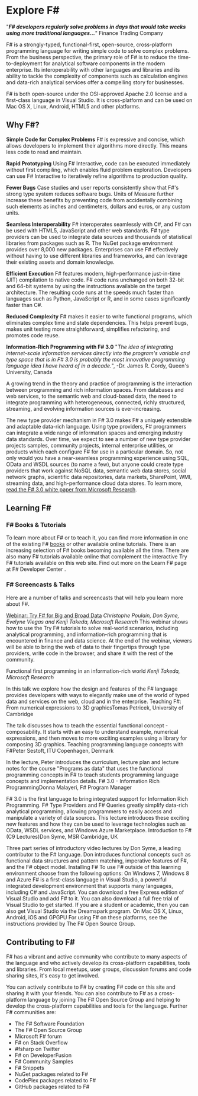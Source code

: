 Explore F#
======

"***F# developers regularly solve problems in days that would take weeks using more traditional languages...***" Finance Trading Company

F# is a strongly-typed, functional-first, open-source, cross-platform programming language for writing simple code to solve complex problems. From the business perspective, the primary role of F# is to reduce the time-to-deployment for analytical software components in the modern enterprise. Its interoperability with other languages and libraries and its ability to tackle the complexity of components such as calculation engines and data-rich analytical services offer a compelling story for businesses.

F# is both open-source under the OSI-approved Apache 2.0 license and a first-class language in Visual Studio. It is cross-platform and can be used on Mac OS X, Linux, Android, HTML5 and other platforms.

## Why F#?

**Simple Code for Complex Problems** 
F# is expressive and concise, which allows developers to implement their algorithms more directly. This means less code to read and maintain. 

**Rapid Prototyping**
Using F# Interactive, code can be executed immediately without first compiling, which enables fluid problem exploration. Developers can use F# Interactive to iteratively refine algorithms to production quality. 

**Fewer Bugs**
Case studies and user reports consistently show that F#'s strong type system reduces software bugs. Units of Measure further increase these benefits by preventing code from accidentally combining such elements as inches and centimeters, dollars and euros, or any custom units. 

**Seamless Interoperability** 
F# interoperates seamlessly with C#, and F# can be used with HTML5, JavaScript and other web standards. F# type providers can be used to integrate data sources and thousands of statistical libraries from packages such as R. The NuGet package environment provides over 8,000 new packages. Enterprises can use F# effectively without having to use different libraries and frameworks, and can leverage their existing assets and domain knowledge. 

**Efficient Execution** 
F# features modern, high-performance just-in-time (JIT) compilation to native code. F# code runs unchanged on both 32-bit and 64-bit systems by using the instructions available on the target architecture. The resulting code runs at the speeds much faster than languages such as Python, JavaScript or R, and in some cases significantly faster than C#. 

**Reduced Complexity** 
F# makes it easier to write functional programs, which eliminates complex time and state dependencies. This helps prevent bugs, makes unit testing more straightforward, simplifies refactoring, and promotes code reuse. 

**Information-Rich Programming with F# 3.0** 
"*The idea of integrating internet-scale information services directly into the program's variable and type space that is in F# 3.0 is probably the most innovative programming language idea I have heard of in a decade.*", -Dr. James R. Cordy, Queen's University, Canada

A growing trend in the theory and practice of programming is the interaction between programming and rich information spaces. From databases and web services, to the semantic web and cloud-based data, the need to integrate programming with heterogeneous, connected, richly structured, streaming, and evolving information sources is ever-increasing.

The new type provider mechanism in F# 3.0 makes F# a uniquely extensible and adaptable data-rich language. Using type providers, F# programmers can integrate a wide range of information spaces and emerging industry data standards. Over time, we expect to see a number of new type provider projects samples, community projects, internal enterprise utilities, or products which each configure F# for use in a particular domain. So, not only would you have a near-seamless programming experience using SQL, OData and WSDL sources (to name a few), but anyone could create type providers that work against NoSQL data, semantic web data stores, social network graphs, scientific data repositories, data markets, SharePoint, WMI, streaming data, and high-performance cloud data stores. To learn more, [read the F# 3.0 white paper from Microsoft Research](research.microsoft.com/pubs/173076/information-rich-themes-v4.pdf).

## Learning F#

### F# Books & Tutorials
To learn more about F# or to teach it, you can find more information in one of the existing F# [books](https://www.amazon.com/s/ref=sr_nr_scat_5_ln?h=965d0cc01d9489d2e79c265a798062a0729bd03d&ie=UTF8&keywords=f%23&qid=1345236584&rh=n%3A5%2Ck%3Af%23&scn=5) or other available online tutorials. There is an increasing selection of F# books becoming available all the time. 
There are also many F# tutorials available online that complement the interactive Try F# tutorials available on this web site. Find out more on the Learn F# page at F# Developer Center .

### F# Screencasts & Talks
Here are a number of talks and screencasts that will help you learn more about F#. 

[Webinar: Try F# for Big and Broad Data](https://www.microsoft.com/en-us/research/video/webinar-try-f-for-big-and-broad-data/)
*Christophe Poulain, Don Syme, Evelyne Viegas and Kenji Takeda, Microsoft Research*
This webinar shows how to use the Try F# tutorials to solve real-world scenarios, including analytical programming, and information-rich programming that is encountered in finance and data science. At the end of the webinar, viewers will be able to bring the web of data to their fingertips through type providers, write code in the browser, and share it with the rest of the community. 

Functional first programming in an information-rich world
*Kenji Takeda, Microsoft Research*

In this talk we explore how the design and features of the F# language provides developers with ways to elegantly make use of the world of typed data and services on the web, cloud and in the enterprise. Teaching F#: From numerical expressions to 3D graphicsTomas Petricek, University of Cambridge

The talk discusses how to teach the essential functional concept - composability. It starts with an easy to understand example, numerical expressions, and then moves to more exciting examples using a library for composing 3D graphics. Teaching programming language concepts with F#Peter Sestoft, ITU Copenhagen, Denmark

In the lecture, Peter introduces the curriculum, lecture plan and lecture notes for the course "Programs as data" that uses the functional programming concepts in F# to teach students programming language concepts and implementation details. F# 3.0 - Information Rich ProgrammingDonna Malayeri, F# Program Manager

F# 3.0 is the first language to bring integrated support for Information Rich Programming. F# Type Providers and F# Queries greatly simplify data-rich analytical programming, allowing programmers to easily access and manipulate a variety of data sources. This lecture introduces these exciting new features and how they can be used to leverage technologies such as OData, WSDL services, and Windows Azure Marketplace. Introduction to F# (C9 Lectures)Don Syme, MSR Cambridge, UK

Three part series of introductory video lectures by Don Syme, a leading contributor to the F# language. Don introduces functional concepts such as functional data structures and pattern matching, imperative features of F#, and the F# object model.
Installing F#
To use F# outside of this learning environment choose from the following options:
On Windows 7, Windows 8 and Azure
F# is a first-class language in Visual Studio, a powerful integrated development environment that supports many languages, including C# and JavaScript. You can download a free Express edition of Visual Studio and add F# to it. You can also download a full free trial of Visual Studio to get started. If you are a student or academic, then you can also get Visual Studio via the Dreamspark program.
On Mac OS X, Linux, Android, iOS and GPGPU
For using F# on these platforms, see the instructions provided by The F# Open Source Group.

Contributing to F#
------
F# has a vibrant and active community who contribute to many aspects of the language and who actively develop its cross-platform capabilities, tools and libraries. From local meetups, user groups, discussion forums and code sharing sites, it's easy to get involved. 

You can actively contribute to F# by creating F# code on this site and sharing it with your friends. You can also contribute to F# as a cross-platform language by joining The F# Open Source Group and helping to develop the cross-platform capabilities and tools for the language. Further F# communities are:
* The F# Software Foundation
* The F# Open Source Group
* Microsoft F# forum
* F# on Stack Overflow
* #fsharp on Twitter
* F# on DeveloperFusion
* F# Community Samples
* F# Snippets
* NuGet packages related to F#
* CodePlex packages related to F#
* GitHub packages related to F#
